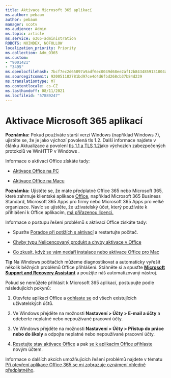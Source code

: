```yaml
---
title: Aktivace Microsoft 365 aplikací
ms.author: pebaum
author: pebaum
manager: scotv
ms.audience: Admin
ms.topic: article
ms.service: o365-administration
ROBOTS: NOINDEX, NOFOLLOW
localization_priority: Priority
ms.collection: Adm_O365
ms.custom:
- "9001421"
- "3495"
ms.openlocfilehash: 7bcf7ec2d65097a9adf6ec0049d68ee2af12b8434859131004a7c62106925e05
ms.sourcegitcommit: 920051182781bd97ce4d4d6fbd268cb37b84d239
ms.translationtype: MT
ms.contentlocale: cs-CZ
ms.lasthandoff: 08/11/2021
ms.locfileid: "57889247"
---
```

# <a name="activating-microsoft-365-apps"></a>Aktivace Microsoft 365 aplikací

**Poznámka:** Pokud používáte starší verzi Windows (například Windows 7), ujistěte se, že je jako výchozí povolená tls 1.2. Další informace najdete v článku Aktualizace a povolení [tls 1.1 a TLS 1.2](https://support.microsoft.com/topic/update-to-enable-tls-1-1-and-tls-1-2-as-default-secure-protocols-in-winhttp-in-windows-c4bd73d2-31d7-761e-0178-11268bb10392)jako výchozích zabezpečených protokolů ve WinHTTP v Windows .

Informace o aktivaci Office získáte tady:

- [Aktivace Office na PC](https://support.office.com/article/activate-office-5bd38f38-db92-448b-a982-ad170b1e187e) 

- [Aktivace Office na Macu](https://support.office.com/article/activate-office-for-mac-7f6646b1-bb14-422a-9ad4-a53410fcefb2)

**Poznámka:**  Ujistěte se, že máte předplatné Office 365 nebo Microsoft 365, které zahrnuje klientské aplikace [Office](https://support.office.com/article/28cbc8cf-1332-4f04-9123-9b660abb629e), například Microsoft 365 Business Standard, Microsoft 365 Apps pro firmy nebo Microsoft 365 Apps pro velké organizace. Navíc se ujistěte, že uživatelský účet, který používáte k přihlášení k Office aplikacím, [má přiřazenou licenci.](https://docs.microsoft.com/microsoft-365/admin/manage/assign-licenses-to-users)

Informace o postupu řešení problémů s aktivací Office získáte tady:

- Spusťte [Poradce při potížích s aktivací](https://aka.ms/SARA-OfficeActivation-Alchemy) a restartujte počítač.
- [Chyby typu Nelicencovaný produkt a chyby aktivace v Office](https://support.office.com/article/unlicensed-product-and-activation-errors-in-office-0d23d3c0-c19c-4b2f-9845-5344fedc4380)

- [Co zkusit, když se vám nedaří instalace nebo aktivace Office pro Mac](https://support.office.com/article/what-to-try-if-you-can-t-install-or-activate-office-for-mac-5efba2b4-b1e6-4e5f-bf3c-6ab945d03dea)

**Tip** Na Windows počítačích můžeme diagnostikovat a automaticky vyřešit několik běžných problémů Office přihlášení. Stáhněte si a spusťte **[Microsoft Support and Recovery Assistant](https://aka.ms/SaRA-OfficeSignInScenario)** a použijte náš automatizovaný nástroj.

Pokud se nemůžete přihlásit k Microsoft 365 aplikací, postupujte podle následujících pokynů:

1. Otevřete aplikaci Office a [odhlaste se](https://go.microsoft.com/fwlink/?linkid=2114082) od všech existujících uživatelských účtů.

2. Ve Windows přejděte na možnosti **Nastavení > Účty > E-mail a účty** a odeberte neplatné nebo nepoužívané pracovní účty.

3. Ve Windows přejděte na možnosti **Nastavení > Účty > Přístup do práce nebo do školy** a odpojte neplatné nebo nepoužívané pracovní účty.

4. [Resetujte stav aktivace Office](https://docs.microsoft.com/office365/troubleshoot/activation/reset-office-365-proplus-activation-state) a pak [se k aplikacím Office přihlaste](https://support.office.com/article/sign-in-to-office-b9582171-fd1f-4284-9846-bdd72bb28426) novým účtem.

Informace o dalších akcích umožňujících řešení problémů najdete v tématu [Při otevření aplikace Office 365 se mi zobrazuje oznámení ohledně předplatného](https://support.office.com/article/a-subscription-notice-appears-when-i-open-an-office-365-application-4cabe32c-f594-4c0e-9191-3d3ade10cceb).
